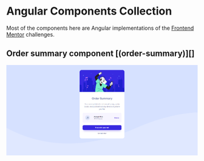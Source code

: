 # Angular Components Collection

Most of the components here are Angular implementations of the [Frontend Mentor](https://www.frontendmentor.io/challenges) challenges. <br>

## Order summary component [(order-summary)][] ##

![Order summary for a music streaming service. An illustration of a person enjoying music with headphones. The selected plan is Annual, priced at $39.99 per year. Buttons to proceed to payment or cancel the order are present.](https://github.com/viniciusmorgado/angular-components-collection/blob/main/images/order-summary.png)

